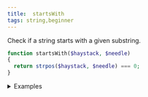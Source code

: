```yaml
---
title:  startsWith
tags: string,beginner
---
```


Check if a string starts with a given substring.

```php
function startsWith($haystack, $needle)
{
  return strpos($haystack, $needle) === 0;
}
```

<details>
<summary>Examples</summary>

```php
startsWith('Hi, this is me', 'Hi'); // true
```

</details>
